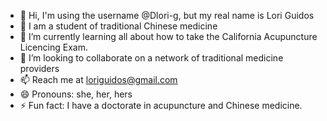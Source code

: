 - 👋 Hi, I'm using the username @Dlori-g, but my real name is Lori Guidos
- 👀 I am a student of traditional Chinese medicine
- 🌱 I’m currently learning all about how to take the California Acupuncture Licencing Exam.
- 💞️ I’m looking to collaborate on a network of traditional medicine providers
- 📫 Reach me at loriguidos@gmail.com
- 😄 Pronouns: she, her, hers
- ⚡ Fun fact: I have a doctorate in acupuncture and Chinese medicine.

<!---
Dlori-g/Dlori-g is a ✨ special ✨ repository because its `README.md` (this file) appears on your GitHub profile.
You can click the Preview link to take a look at your changes.
--->
